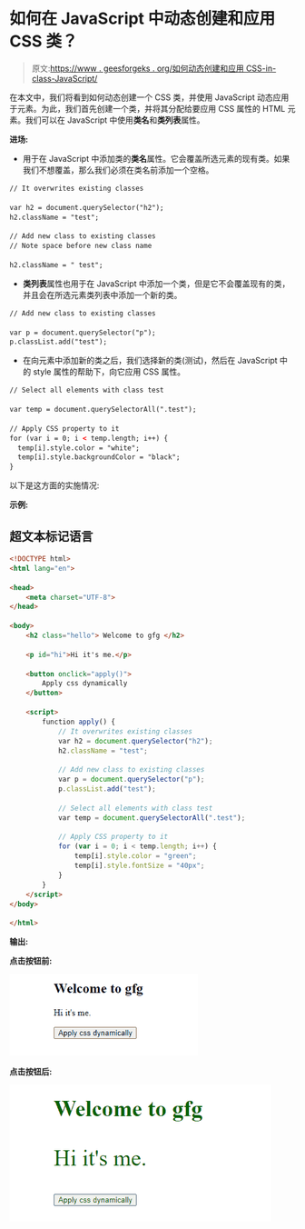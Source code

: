 # 如何在 JavaScript 中动态创建和应用 CSS 类？

> 原文:[https://www . geesforgeks . org/如何动态创建和应用 CSS-in-class-JavaScript/](https://www.geeksforgeeks.org/how-to-dynamically-create-and-apply-css-class-in-javascript/)

在本文中，我们将看到如何动态创建一个 CSS 类，并使用 JavaScript 动态应用于元素。为此，我们首先创建一个类，并将其分配给要应用 CSS 属性的 HTML 元素。我们可以在 JavaScript 中使用**类名**和**类列表**属性。

**进场:**

*   用于在 JavaScript 中添加类的**类名**属性。它会覆盖所选元素的现有类。如果我们不想覆盖，那么我们必须在类名前添加一个空格。

```html
// It overwrites existing classes 

var h2 = document.querySelector("h2");
h2.className = "test";

// Add new class to existing classes
// Note space before new class name

h2.className = " test";
```

*   **类列表**属性也用于在 JavaScript 中添加一个类，但是它不会覆盖现有的类，并且会在所选元素类列表中添加一个新的类。

```html
// Add new class to existing classes

var p = document.querySelector("p");
p.classList.add("test");
```

*   在向元素中添加新的类之后，我们选择新的类(测试)，然后在 JavaScript 中的 style 属性的帮助下，向它应用 CSS 属性。

```html
// Select all elements with class test 

var temp = document.querySelectorAll(".test");

// Apply CSS property to it
for (var i = 0; i < temp.length; i++) {
  temp[i].style.color = "white";
  temp[i].style.backgroundColor = "black";
}
```

以下是这方面的实施情况:

**示例:**

## 超文本标记语言

```html
<!DOCTYPE html>
<html lang="en">

<head>
    <meta charset="UTF-8">
</head>

<body>
    <h2 class="hello"> Welcome to gfg </h2>

    <p id="hi">Hi it's me.</p>

    <button onclick="apply()">
        Apply css dynamically
    </button>

    <script>
        function apply() {
            // It overwrites existing classes
            var h2 = document.querySelector("h2");
            h2.className = "test";

            // Add new class to existing classes
            var p = document.querySelector("p");
            p.classList.add("test");

            // Select all elements with class test
            var temp = document.querySelectorAll(".test");

            // Apply CSS property to it
            for (var i = 0; i < temp.length; i++) {
                temp[i].style.color = "green";
                temp[i].style.fontSize = "40px";
            }
        }
    </script>
</body>

</html>
```

**输出:**

**点击按钮前:**

![](img/6c70b92c1ae518b7817df9ff9c309c8b.png)

**点击按钮后:**

![](img/3d7edc506219fa2a1e38bb08ac398580.png)